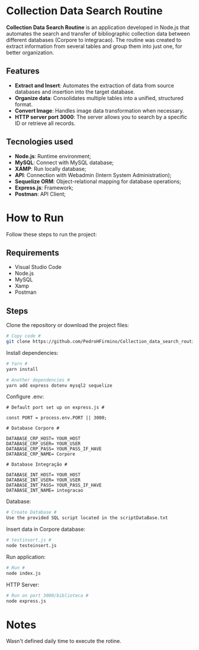# Collection Data Search Routine

**Collection Data Search Routine** is an application developed in Node.js that automates the search and transfer of bibliographic collection data between different databases (Corpore to integracao). The routine was created to extract information from several tables and group them into just one, for better organization.

## Features
- **Extract and Insert**: Automates the extraction of data from source databases and insertion into the target database.
- **Organize data**: Consolidates multiple tables into a unified, structured format.
- **Convert Image**: Handles image data transformation when necessary.
- **HTTP server port 3000**: The server allows you to search by a specific ID or retrieve all records.
 
## Tecnologies used

- **Node.js**: Runtime environment;
- **MySQL**: Connect with MySQL database;
- **XAMP**: Run locally database;
- **API**: Connection with Webadmin (Intern System Administration);
- **Sequelize ORM**: Object-relational mapping for database operations;
- **Express.js**: Framework;
- **Postman**: API Client;

# How to Run
Follow these steps to run the project:

## Requirements
- Visual Studio Code
- Node.js
- MySQL
- Xamp
- Postman

## Steps
Clone the repository or download the project files:
```bash
# Copy code #
git clone https://github.com/PedroHFirmino/Collection_data_search_routine.git
```

Install dependencies:
```bash
# Yarn #
yarn install

# Another dependencies #
yarn add express dotenv mysql2 sequelize
```

Configure .env:
```.env
# Default port set up on express.js #

const PORT = process.env.PORT || 3000; 

# Database Corpore #

DATABASE_CRP_HOST= YOUR_HOST
DATABASE_CRP_USER= YOUR_USER
DATABASE_CRP_PASS= YOUR_PASS_IF_HAVE
DATABASE_CRP_NAME= Corpore

# Database Integração #

DATABASE_INT_HOST= YOUR_HOST
DATABASE_INT_USER= YOUR_USER
DATABASE_INT_PASS= YOUR_PASS_IF_HAVE
DATABASE_INT_NAME= integracao

```

Database:
```bash
# Create Database #
Use the provided SQL script located in the scriptDataBase.txt
```

Insert data in Corpore database:
```bash
# testinsert.js #
node testeinsert.js
```
Run application:
```bash
# Run #
node index.js
```

HTTP Server:
```bash
# Run on port 3000/biblioteca #
node express.js
```

# Notes
Wasn't defined daily time to execute the rotine.
